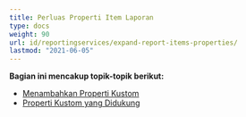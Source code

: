 ```yaml
---
title: Perluas Properti Item Laporan
type: docs
weight: 90
url: id/reportingservices/expand-report-items-properties/
lastmod: "2021-06-05"
---
```


**Bagian ini mencakup topik-topik berikut:**

- [Menambahkan Properti Kustom](/pdf/reportingservices/adding-custom-properties/)
- [Properti Kustom yang Didukung](/pdf/reportingservices/custom-properties-supported/)